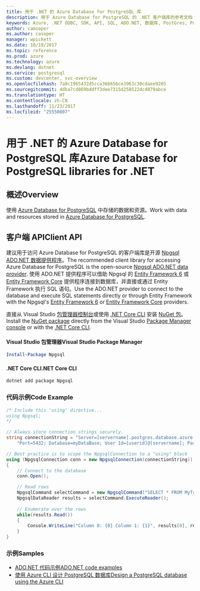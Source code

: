 ```yaml
---
title: 用于 .NET 的 Azure Database for PostgreSQL 库
description: 用于 Azure Database for PostgreSQL 的 .NET 客户端库的参考文档
keywords: Azure, .NET ODBC, SDK, API, SQL, ADO.NET, 数据库, PostGres, PostgreSQL
author: camsoper
ms.author: casoper
manager: wpickett
ms.date: 10/19/2017
ms.topic: reference
ms.prod: azure
ms.technology: azure
ms.devlang: dotnet
ms.service: postgresql
ms.custom: devcenter, svc-overview
ms.openlocfilehash: 7a8c1965432d5cca36665bce3963c30cdaee9205
ms.sourcegitcommit: 4dba7cd869bddff3dee7315d258522dc4879abce
ms.translationtype: HT
ms.contentlocale: zh-CN
ms.lasthandoff: 11/23/2017
ms.locfileid: "25550807"
---
```

# <a name="azure-database-for-postgresql-libraries-for-net"></a><span data-ttu-id="3dc95-104">用于 .NET 的 Azure Database for PostgreSQL 库</span><span class="sxs-lookup"><span data-stu-id="3dc95-104">Azure Database for PostgreSQL libraries for .NET</span></span>

## <a name="overview"></a><span data-ttu-id="3dc95-105">概述</span><span class="sxs-lookup"><span data-stu-id="3dc95-105">Overview</span></span>

<span data-ttu-id="3dc95-106">使用 [Azure Database for PostgreSQL](https://docs.microsoft.com/azure/postgresql/) 中存储的数据和资源。</span><span class="sxs-lookup"><span data-stu-id="3dc95-106">Work with data and resources stored in [Azure Database for PostgreSQL](https://docs.microsoft.com/azure/postgresql/).</span></span>

## <a name="client-api"></a><span data-ttu-id="3dc95-107">客户端 API</span><span class="sxs-lookup"><span data-stu-id="3dc95-107">Client API</span></span>

<span data-ttu-id="3dc95-108">建议用于访问 Azure Database for PostgreSQL 的客户端库是开源 [Npgsql ADO.NET 数据提供程序](http://www.npgsql.org/)。</span><span class="sxs-lookup"><span data-stu-id="3dc95-108">The recommended client library for accessing Azure Database for PostgreSQL is the open-source [Npgsql ADO.NET data provider](http://www.npgsql.org/).</span></span> <span data-ttu-id="3dc95-109">使用 ADO.NET 提供程序可以借助 Npgsql 的 [Entity Framework 6](http://www.npgsql.org/ef6/index.html) 或 [Entity Framework Core](http://www.npgsql.org/efcore/index.html) 提供程序连接到数据库，并直接或通过 Entity Framework 执行 SQL 语句。</span><span class="sxs-lookup"><span data-stu-id="3dc95-109">Use the ADO.NET provider to connect to the database and execute SQL statements directly or through Entity Framework with the Npgsql's [Entity Framework 6](http://www.npgsql.org/ef6/index.html) or [Entity Framework Core](http://www.npgsql.org/efcore/index.html) providers.</span></span>

<span data-ttu-id="3dc95-110">直接从 Visual Studio [包管理器控制台][PackageManager]或使用 [.NET Core CLI][DotNetCLI] 安装 [NuGet 包](https://www.nuget.org/packages/Npgsql)。</span><span class="sxs-lookup"><span data-stu-id="3dc95-110">Install the [NuGet package](https://www.nuget.org/packages/Npgsql) directly from the Visual Studio [Package Manager console][PackageManager] or with the [.NET Core CLI][DotNetCLI].</span></span>

#### <a name="visual-studio-package-manager"></a><span data-ttu-id="3dc95-111">Visual Studio 包管理器</span><span class="sxs-lookup"><span data-stu-id="3dc95-111">Visual Studio Package Manager</span></span>

```powershell
Install-Package Npgsql
```

#### <a name="net-core-cli"></a><span data-ttu-id="3dc95-112">.NET Core CLI</span><span class="sxs-lookup"><span data-stu-id="3dc95-112">.NET Core CLI</span></span>

```bash
dotnet add package Npgsql
```

### <a name="code-example"></a><span data-ttu-id="3dc95-113">代码示例</span><span class="sxs-lookup"><span data-stu-id="3dc95-113">Code Example</span></span>

```csharp
/* Include this 'using' directive...
using Npgsql;
*/

// Always store connection strings securely. 
string connectionString = "Server=[servername].postgres.database.azure.com; " +
    "Port=5432; Database=myDataBase; User Id=[userid]@[servername]; Password=password;";

// Best practice is to scope the NpgsqlConnection to a "using" block
using (NpgsqlConnection conn = new NpgsqlConnection(connectionString))
{
    // Connect to the database
    conn.Open();

    // Read rows
    NpgsqlCommand selectCommand = new NpgsqlCommand("SELECT * FROM MyTable", conn);
    NpgsqlDataReader results = selectCommand.ExecuteReader();
    
    // Enumerate over the rows
    while(results.Read())
    {
        Console.WriteLine("Column 0: {0} Column 1: {1}", results[0], results[1]);
    }
}
```

### <a name="samples"></a><span data-ttu-id="3dc95-114">示例</span><span class="sxs-lookup"><span data-stu-id="3dc95-114">Samples</span></span>

- [<span data-ttu-id="3dc95-115">ADO.NET 代码示例</span><span class="sxs-lookup"><span data-stu-id="3dc95-115">ADO.NET code examples</span></span>](/dotnet/framework/data/adonet/ado-net-code-examples)
- [<span data-ttu-id="3dc95-116">使用 Azure CLI 设计 PostgreSQL 数据库</span><span class="sxs-lookup"><span data-stu-id="3dc95-116">Design a PostgreSQL database using the Azure CLI</span></span>](https://docs.microsoft.com/azure/postgresql/tutorial-design-database-using-azure-cli)


[PackageManager]: https://docs.microsoft.com/nuget/tools/package-manager-console
[DotNetCLI]: https://docs.microsoft.com/dotnet/core/tools/dotnet-add-package
